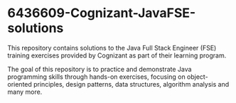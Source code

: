 # 6436609-Cognizant-JavaFSE-solutions

This repository contains solutions to the Java Full Stack Engineer (FSE) training exercises provided by Cognizant as part of their learning program.

The goal of this repository is to practice and demonstrate Java programming skills through hands-on exercises, focusing on object-oriented principles, design patterns, data structures, algorithm analysis and many more.
